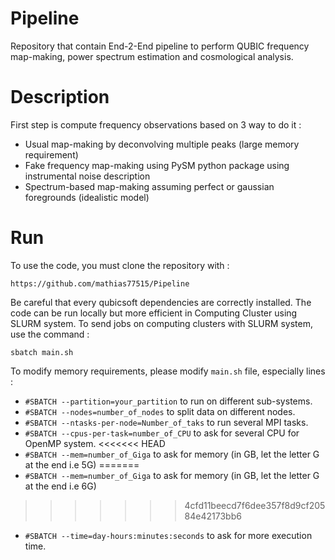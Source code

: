 # Pipeline

Repository that contain End-2-End pipeline to perform QUBIC frequency map-making, power spectrum estimation and cosmological analysis. 

# Description

First step is compute frequency observations based on 3 way to do it :

* Usual map-making by deconvolving multiple peaks (large memory requirement)
* Fake frequency map-making using PySM python package using instrumental noise description
* Spectrum-based map-making assuming perfect or gaussian foregrounds (idealistic model)

# Run 

To use the code, you must clone the repository with :

```
https://github.com/mathias77515/Pipeline
```

Be careful that every qubicsoft dependencies are correctly installed. The code can be run locally but more efficient in Computing Cluster using SLURM system. To send jobs on computing clusters with SLURM system, use the command :

```
sbatch main.sh
```

To modify memory requirements, please modify `main.sh` file, especially lines :

* `#SBATCH --partition=your_partition` to run on different sub-systems.
* `#SBATCH --nodes=number_of_nodes` to split data on different nodes.
* `#SBATCH --ntasks-per-node=Number_of_taks` to run several MPI tasks.
* `#SBATCH --cpus-per-task=number_of_CPU` to ask for several CPU for OpenMP system.
<<<<<<< HEAD
* `#SBATCH --mem=number_of_Giga` to ask for memory (in GB, let the letter G at the end i.e 5G)
=======
* `#SBATCH --mem=number_of_Giga` to ask for memory (in GB, let the letter G at the end i.e 6G)
>>>>>>> 4cfd11beecd7f6dee357f8d9cf20584e42173bb6
* `#SBATCH --time=day-hours:minutes:seconds` to ask for more execution time.
